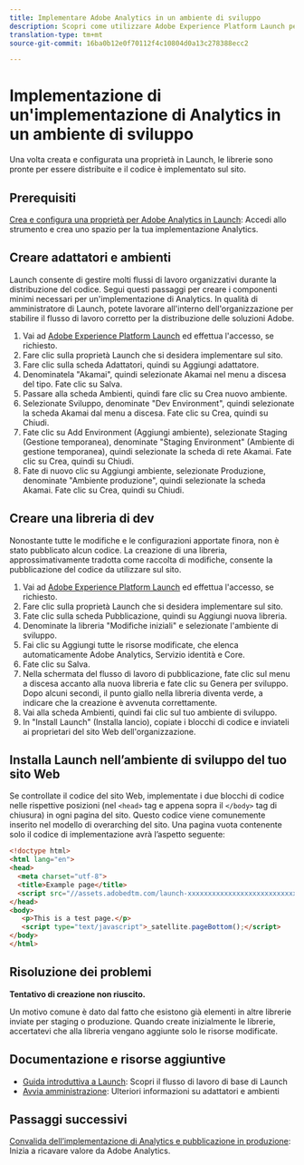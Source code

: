 ```yaml
---
title: Implementare Adobe Analytics in un ambiente di sviluppo
description: Scopri come utilizzare Adobe Experience Platform Launch per distribuire Adobe Analytics al tuo ambiente di sviluppo.
translation-type: tm+mt
source-git-commit: 16ba0b12e0f70112f4c10804d0a13c278388ecc2

---
```



# Implementazione di un'implementazione di Analytics in un ambiente di sviluppo

Una volta creata e configurata una proprietà in Launch, le librerie sono pronte per essere distribuite e il codice è implementato sul sito.

## Prerequisiti

[Crea e configura una proprietà per Adobe Analytics in Launch](create-analytics-property.md): Accedi allo strumento e crea uno spazio per la tua implementazione Analytics.

## Creare adattatori e ambienti

Launch consente di gestire molti flussi di lavoro organizzativi durante la distribuzione del codice. Segui questi passaggi per creare i componenti minimi necessari per un'implementazione di Analytics. In qualità di amministratore di Launch, potete lavorare all'interno dell'organizzazione per stabilire il flusso di lavoro corretto per la distribuzione delle soluzioni Adobe.

1. Vai ad [Adobe Experience Platform Launch](https://launch.adobe.com) ed effettua l'accesso, se richiesto.
2. Fare clic sulla proprietà Launch che si desidera implementare sul sito.
3. Fare clic sulla scheda Adattatori, quindi su Aggiungi adattatore.
4. Denominatela "Akamai", quindi selezionate Akamai nel menu a discesa del tipo. Fate clic su Salva.
5. Passare alla scheda Ambienti, quindi fare clic su Crea nuovo ambiente.
6. Selezionate Sviluppo, denominate "Dev Environment", quindi selezionate la scheda Akamai dal menu a discesa. Fate clic su Crea, quindi su Chiudi.
7. Fate clic su Add Environment (Aggiungi ambiente), selezionate Staging (Gestione temporanea), denominate "Staging Environment" (Ambiente di gestione temporanea), quindi selezionate la scheda di rete Akamai. Fate clic su Crea, quindi su Chiudi.
8. Fate di nuovo clic su Aggiungi ambiente, selezionate Produzione, denominate "Ambiente produzione", quindi selezionate la scheda Akamai. Fate clic su Crea, quindi su Chiudi.

## Creare una libreria di dev

Nonostante tutte le modifiche e le configurazioni apportate finora, non è stato pubblicato alcun codice. La creazione di una libreria, approssimativamente tradotta come raccolta di modifiche, consente la pubblicazione del codice da utilizzare sul sito.

1. Vai ad [Adobe Experience Platform Launch](https://launch.adobe.com) ed effettua l'accesso, se richiesto.
2. Fare clic sulla proprietà Launch che si desidera implementare sul sito.
3. Fate clic sulla scheda Pubblicazione, quindi su Aggiungi nuova libreria.
4. Denominate la libreria "Modifiche iniziali" e selezionate l'ambiente di sviluppo.
5. Fai clic su Aggiungi tutte le risorse modificate, che elenca automaticamente Adobe Analytics, Servizio identità e Core.
6. Fate clic su Salva.
7. Nella schermata del flusso di lavoro di pubblicazione, fate clic sul menu a discesa accanto alla nuova libreria e fate clic su Genera per sviluppo. Dopo alcuni secondi, il punto giallo nella libreria diventa verde, a indicare che la creazione è avvenuta correttamente.
8. Vai alla scheda Ambienti, quindi fai clic sul tuo ambiente di sviluppo.
9. In "Install Launch" (Installa lancio), copiate i blocchi di codice e inviateli ai proprietari del sito Web dell'organizzazione.

## Installa Launch nell’ambiente di sviluppo del tuo sito Web

Se controllate il codice del sito Web, implementate i due blocchi di codice nelle rispettive posizioni (nel `<head>` tag e appena sopra il `</body>` tag di chiusura) in ogni pagina del sito. Questo codice viene comunemente inserito nel modello di overarching del sito. Una pagina vuota contenente solo il codice di implementazione avrà l’aspetto seguente:

```html
<!doctype html>
<html lang="en">
<head>
  <meta charset="utf-8">
  <title>Example page</title>
  <script src="//assets.adobedtm.com/launch-xxxxxxxxxxxxxxxxxxxxxxxxxxxxxxxxxx-development.min.js"></script>
</head>
<body>
   <p>This is a test page.</p>
   <script type="text/javascript">_satellite.pageBottom();</script>
</body>
</html>
```

## Risoluzione dei problemi

**Tentativo di creazione non riuscito.**

Un motivo comune è dato dal fatto che esistono già elementi in altre librerie inviate per staging o produzione. Quando create inizialmente le librerie, accertatevi che alla libreria vengano aggiunte solo le risorse modificate.

## Documentazione e risorse aggiuntive

- [Guida introduttiva a Launch](https://docs.adobelaunch.com/getting-started): Scopri il flusso di lavoro di base di Launch
- [Avvia amministrazione](https://docs.adobelaunch.com/administration): Ulteriori informazioni su adattatori e ambienti

## Passaggi successivi

[Convalida dell’implementazione di Analytics e pubblicazione in produzione](validate-publish-prod.md): Inizia a ricavare valore da Adobe Analytics.
